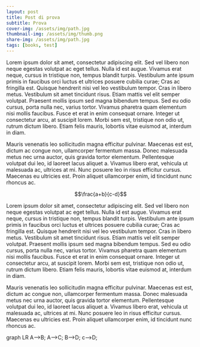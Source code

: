 ```yaml
---
layout: post
title: Post di prova 
subtitle: Prova 
cover-img: /assets/img/path.jpg
thumbnail-img: /assets/img/thumb.png
share-img: /assets/img/path.jpg
tags: [books, test]
---
```

Lorem ipsum dolor sit amet, consectetur adipiscing elit. Sed vel libero non neque egestas volutpat ac eget tellus. Nulla id est augue. Vivamus erat neque, cursus in tristique non, tempus blandit turpis. Vestibulum ante ipsum primis in faucibus orci luctus et ultrices posuere cubilia curae; Cras ac fringilla est. Quisque hendrerit nisi vel leo vestibulum tempor. Cras in libero metus. Vestibulum sit amet tincidunt risus. Etiam mattis vel elit semper volutpat. Praesent mollis ipsum sed magna bibendum tempus. Sed eu odio cursus, porta nulla nec, varius tortor. Vivamus pharetra quam elementum nisi mollis faucibus. Fusce et erat in enim consequat ornare. Integer ut consectetur arcu, at suscipit lorem. Morbi sem est, tristique non odio ut, rutrum dictum libero. Etiam felis mauris, lobortis vitae euismod at, interdum in diam.

Mauris venenatis leo sollicitudin magna efficitur pulvinar. Maecenas est est, dictum ac congue non, ullamcorper fermentum massa. Donec malesuada metus nec urna auctor, quis gravida tortor elementum. Pellentesque volutpat dui leo, id laoreet lacus aliquet a. Vivamus libero erat, vehicula ut malesuada ac, ultrices at mi. Nunc posuere leo in risus efficitur cursus. Maecenas eu ultricies est. Proin aliquet ullamcorper enim, id tincidunt nunc rhoncus ac.

$$\frac{a+b}{c-d}$$

Lorem ipsum dolor sit amet, consectetur adipiscing elit. Sed vel libero non neque egestas volutpat ac eget tellus. Nulla id est augue. Vivamus erat neque, cursus in tristique non, tempus blandit turpis. Vestibulum ante ipsum primis in faucibus orci luctus et ultrices posuere cubilia curae; Cras ac fringilla est. Quisque hendrerit nisi vel leo vestibulum tempor. Cras in libero metus. Vestibulum sit amet tincidunt risus. Etiam mattis vel elit semper volutpat. Praesent mollis ipsum sed magna bibendum tempus. Sed eu odio cursus, porta nulla nec, varius tortor. Vivamus pharetra quam elementum nisi mollis faucibus. Fusce et erat in enim consequat ornare. Integer ut consectetur arcu, at suscipit lorem. Morbi sem est, tristique non odio ut, rutrum dictum libero. Etiam felis mauris, lobortis vitae euismod at, interdum in diam.

Mauris venenatis leo sollicitudin magna efficitur pulvinar. Maecenas est est, dictum ac congue non, ullamcorper fermentum massa. Donec malesuada metus nec urna auctor, quis gravida tortor elementum. Pellentesque volutpat dui leo, id laoreet lacus aliquet a. Vivamus libero erat, vehicula ut malesuada ac, ultrices at mi. Nunc posuere leo in risus efficitur cursus. Maecenas eu ultricies est. Proin aliquet ullamcorper enim, id tincidunt nunc rhoncus ac.


<div class="mermaid">
graph LR
  A-->B;
  A-->C;
  B-->D;
  c-->D;
</div>
